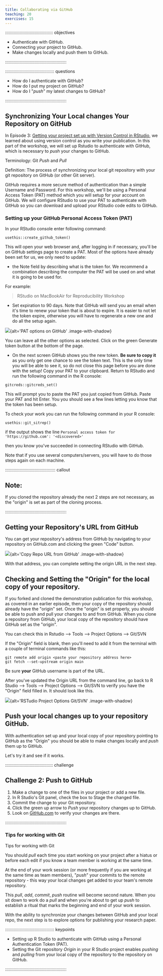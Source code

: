 ```yaml
---
title: Collaborating via GitHub
teaching: 20
exercises: 15
---
```


::::::::::::::::::::::::::::::::::::::: objectives

- Authenticate with GitHub.
- Connecting your project to GitHub.
- Make changes locally and push them to GitHub.

::::::::::::::::::::::::::::::::::::::::::::::::::

:::::::::::::::::::::::::::::::::::::::: questions

- How do I authenticate with GitHub?
- How do I put my project on GitHub?
- How do I "*push*" my latest changes to GitHub?

::::::::::::::::::::::::::::::::::::::::::::::::::

## Synchronizing Your Local changes Your Repository on GitHub

In Episode 3: [ Getting your project set up with Version Control in RStudio](01-Project-Setup-Organization/03-setup-versioning), we learned about using version control as you write your publication.  In this part of the workshop, we will set up Rstudio to authenticate with GitHub, which is necessary to *push* your changes to GitHub.

Terminology:  Git *Push* and *Pull*

Definition: The process of synchronizing your local git repository with your git repository on GitHub (or other Git server).

GitHub requires a more secure method of authentication than a simple Username and Password.  For this workshop, we'll be using a Personal Access Token (PAT) method which you will setup for your account on GitHub.  We will configure RStudio to use your PAT to authenticate with GitHub so you can download and upload your RStudio code edits to GitHub.

### Setting up your GitHub Personal Access Token (PAT)

In your RStudio console enter following command:

`usethis::create_github_token()`

This will open your web browser and, after logging in if necessary, you'll be on GitHub settings page to create a PAT. Most of the options have already been set for us, we only need to update:

- the Note field by describing what is the token for. We recommend a combination describing the computer the PAT will be used on and what it is going to be used for.

For example:

> RStudio on MacBookAir for Reproducibility Workshop

- Set expiration to 90 days. Note that GitHub will send you an email when it's time to renew your token that is about to expire. It is easier to not let the token expire, otherwise you will have to regenerate a new one and do all the setup again.

![](fig/10-github-new-PAT-options.png){alt='PAT options on GitHub' .image-with-shadow}

You can leave all the other options as selected. Click on the green Generate token button at the bottom of the page.

- On the next screen GitHub shows you the new token.  **Be sure to copy it** as you only get one chance to see the token text.
  This is the only time you will be able to see it, so do not close this page before you are done with the setup! Copy your PAT to your clipboard. Return to RStudio and run the following command in the R console:

`gitcreds::gitcreds_set()`

This will prompt you to paste the PAT you just copied from GitHub. Paste your PAT and hit Enter. You you should see a few lines letting you know that the token has been setup.

To check your work you can run the following command in your R console:

`usethis::git_sitrep()`

if the output shows the line `Personal access token for 'https://github.com': '<discovered>'`

then you know you've succeeded in connecting RStudio with GitHub.

Note that if you use several computers/servers, you will have to do those steps again on each machine.

:::::::::::::::::::::::::::::::::::::::::  callout

## Note:

If you cloned the repository already the next 2 steps are not necessary, as the "origin" is set as part of the cloning process.


::::::::::::::::::::::::::::::::::::::::::::::::::

## Getting your Repository's URL from GitHub

You can get your repository's address from GitHub by navigating to your repository on GitHub.com and clicking the green "Code" button.

![](fig/10-github-clone.png){alt='Copy Repo URL from GitHub' .image-with-shadow}

With that address, you can complete setting the origin URL in the next step.

## Checking and Setting the "Origin" for the local copy of your repository.

If you forked and cloned the demonstration publication for this workshop, as covered in an earlier episode, then your copy of the repository should already have the "origin" set.  Once the "origin" is set properly, you should be able to push and pull your changes to and from GitHub.  When you clone a repository from GitHub, your local copy of the repository should have GitHub set as the "origin".

You can check this in Rstudio --> Tools --> Project Options --> Git/SVN

If the "Origin" field is blank, then you'll need to add it from the terminal with a couple of terminal commands like this:

```
git remote add origin <paste your repository address here>
git fetch --set-upstream origin main
```

Be sure **your** GitHub username is part of the URL.

After you've updated the Origin URL from the command line, go back to R Studio --> Tools --> Project Options --> Git/SVN to verify you have the "Origin" field filled in.  It should look like this.

![](fig/10-rstudio-project-options-git-with-https-origin.png){alt='RSTudio Project Options Git/SVN' .image-with-shadow}

## Push your local changes up to your repository GitHub.

With authentication set up and your local copy of your repository pointing to GitHub as the "Origin" you should be able to make changes locally and *push* them up to GitHub.

Let's try it and see if it works.

:::::::::::::::::::::::::::::::::::::::  challenge

## Challenge 2: Push to GitHub

1. Make a change to one of the files in your project or add a new file.
2. In R Studio's Git panel, check the box to Stage the changed file.
3. Commit the change to your Git repository.
4. Click the green up arrow to *Push* your repository changes up to GitHub.
5. Look on [GitHub.com](https://GitHub.com) to verify your changes are there.

::::::::::::::::::::::::::::::::::::::::::::::::::

### Tips for working with Git

Tips for working with Git

You should *pull* each time you start working on your project after a hiatus or before each edit if you know a team member is working at the same time.

At the end of your work session (or more frequently if you are working at the same time as team members), "*push*" your commits to the remote repository - this way your local changes get added to your team's remote repository.

This *pull*, *add*, *commit*, *push* routine will become second nature. When you sit down to work do a *pull* and when you're about to get up *push* to establish a ritual that marks the beginning and end of your work session.

With the ability to synchronize your changes between GitHub and your local repo, the next step is to explore options for publishing your research paper.



:::::::::::::::::::::::::::::::::::::::: keypoints

- Setting up R Studio to authenticate with GitHub using a Personal Authentication Token (PAT).
- Setting the Git repository *Origin* in your R Studio project enables *pushing* and *pulling* from your local copy of the repository to the repository on GitHub.

::::::::::::::::::::::::::::::::::::::::::::::::::


